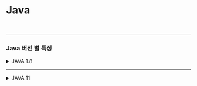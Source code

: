 # Java
<br>

-----------------------
### Java 버전 별 특징

<details>
   <summary> JAVA 1.8</summary>
<br />

-----------------------
#### [ 람다 표현식 ] 

람다 표현식은 간단히 말해 메소드를 하나의 식으로 표현한 것이다.  
즉, 식별자 없이 실행할 수 있는 함수 표현식을 의미하며, 익명 함수라고도 부른다.

메소드를 이렇게 람다 표현식으로 표현하면 클래스를 만들고 객체를 생성하지 않아도 메소드를 사용 할 수 있다.  
또한, 람다 표현식은 메소드의 매개 변수로 전달 될 수도 있고, 메소드의 결괏값으로 반환될 수도 있다.

이러한 람다 표현식은 **_기존의 불필요한 코드를 줄여주고, 작성 된 코드의 가독성을 높이는데 목적이 있다._**

-----------------------

#### [ 람다 표현식 사용시 유의할점 ] 
1. 매개 변수의 타입을 추론할 수 있는 경우에는 타입을 생략할 수 있다.
2. 매개변수가 하나인 경우에는 괄호( () )를 생략할 수 있다.
3. 함수의 몸체가 하나인 명령문만으로 이루어진 경우에는 중괄호( {} )를 생략할 수 있다.
4. 함수의 몸체가 하나의 return문으로만 이루어진 경우에는 중괄호( {} )를 생략할 수 없다.
5. return문 대신 표현식을 사용 할 수 있으며, 이떄 반환값은 표현식의 결괏값이 된다.

-----------------------

#### [ 함수형 인터페이스 ]
단 하나의 추상 메소드를 갖는 인터페이스를 함수형 인터페이스라고 한다.
 
또한, 함수형 인터페이스를 컴파일 시점에 컴파일러가 인식할 수 있도록 ```@FunctionalInterface``` 어노테이션을 제공한다.
자바 컴파일러는 컴파일시 함수형 인터페이스에 두 개 이상의 메소드가 선언되면 오류를 발생시킨다.  
(```@FunctionalInterface```을 생략해도 함수형 인터페이스이지만, 컴파일러가 인식하지는 못한다)

-----------------------

#### [ 인터페이스 default 메소드 ]
기존에는 인터페이스에 메소드 정의만 할 수 있었지만, java 1.8부터는 ```default``` 키워드를 사용하여 메소드를 구현할 수 있다.  
이러한 default 메소드는 코드 호환성을 유지하면서 새로운 기능을 추가할 수 있는 이점이 있다.  
(기존의 인터페이스 구현들의 변경 없이 공통적인 기능을 제공해야 할때)

-----------------------

#### [ Stream API ]
자바에서는 많은 양의 데이터를 저장하기 위해서 배열이나 컬렉션을 사용한다.  
또한, 이렇게 저장 된 데이터의 접근하기 위해서는 반복문이나 반복자(iterator)를 사용하여 매번 코드를 작성해야 했다.

하지만 이렇게 작성한 코드는 가독성이 떨어지고, 재사용이 힘들었다.  
또한, 데이터베이스의 쿼리와 같은 정형화된 처리 패턴을 가지기 못했기에 데이터마다 다른 방법으로 접근해야했다.

이러한 문제점을 극복하기 위해 도입 된 방법이 Stream API이다.
Stream API는 데이터를 추상화하여 다루므로, 다양한 방식으로 저장 된 데이터를 읽고 쓰기 위한 공통 된 방법을 제공한다.  
따라서 Stream API를 사용하면 배열이나 컬렉션뿐만 아니라 파일에 저장 된 데이터도 모두 같은 방법으로 다룰 수 있다.

-----------------------

#### [ Stream API 특징 ]
(1) 파이프라인을 지원한다.  
메소드 체이닝으로 연결된다. ```filter(), sorted(), map(), collect()```등이 계속 이어진다.  
이렇게 스트림 객체끼리 연속으로 처리하면서 하나의 파이프라인이 되어 최종적인 결괏값을 반환하게 된다.  


(2) 외부 반복을 통해 작업하는 컬렉션과는 달리 내부 반복을 통해 작업을 수행한다.  

코드 외부에서 for문을 사용하지 않고 ```filter()```처럼 내부에서 알아서 처리한다.  
그래서 코드를 분석하는데 방해되는 요인을 줄이고 비지니스 로직 구현에만 충실한 코드를 짤 수 있다.

for문이 없는 것이 아니라 보이지 않는 것뿐이니 성능이 중요한 애플리케이션에서는 상황에 따라 외부 반복을 통해 구현하는 것이 이점을 얻을 수 있다.


(4) 원본 데이터를 변경하지 않는다.

재사용이 가능한 컬렉션과는 달리 단 한번만 사용할 수 있다.  
스트림의 기능을 거치게 되면 이전 상태로 돌아갈 수 없다.

**_무슨 뜻이냐면 연산 이전의 값을 저장하지 않고, 연산 된 값만 새롭게 반환한다는 뜻이다._**  
(변수에 스트림을 저장해두고 재사용할 수 있지만, 스트림은 소비 중심의 개발 철학을 지니고 있기 때문에 데이터를 필요에 맞게 소비하는 것이 사상적으로 어울린다.)


(5) 스트림의 연산은 필터-맵(filter-map) 기반의 API를 사용하여 지연(Lazy) 연산을 통해 성능을 최적화한다.

프로그래밍에서 Lazy하게 동작하는 의미는 필요한 시점까지 실행을 미루다가 특정 시점이 되면 동작하는 기법을 말한다.

스트림은 종료 연산이 없으면 중간 연산을 실행하지 않는다. 이말은 아무리 중간 연산이 복잡해도 종료 연산이 없다면 실행하지 않는다는 의미이다.


(6) parallelStream() 메소드를 통해 병렬 처리를 지원한다.

-----------------------

#### [ Stream API 동작 흐름 ]
스트림 API는 3가지 단계에 걸쳐서 동작한다.

1. 스트림 생성
2. 스트림의 중개 연산
3. 스트림의 최종 연산

-----------------------

#### [ Optional ]
Java가 가지고 있는 null의 문제점을 보완하고자 등장하였다.  
Optional은 null 또는 값을 감싸서 NPE로부터 부담을 줄이기 위해 등장한 Wrapper 클래스이다. 

Optional은 값을 Wrapping하고 다시 풀고, null 일 경우에는 대체하는 함수를 호출하는 등의 오버헤드가 있으므로 잘못 사용하면 시스템 성능이 저하된다.  
그렇기 때문에 메소드의 반환 값이 절대 null이 아니라면 Optional을 사용하지 않는 것이 좋다. 즉 Optional은 메소드의 결과가 null이 될 수 있으며, null에 의해 오류가 발생할 가능성이 매우 높을 때 반환값으로만 사용되어야 한다.

또한 Optional은 파라미터로 넘어가는 등이 아니라 반환 타입으로써 제한적으로 사용되도록 설계되어있다.

장점
- NPE 방지 : Optional은 값이 있는지 없는지 명시적으로 나타내므로 NPE를 방지할 수 있다. 값을 다루는 메서드 체인을 사용할 때에도 값의 존재 여부를 확인할 수 있어 안정성이 향상된다.
- 가독성 향상 : Optional을 사용하면 값의 존재 여부를 명확하게 표현할 수 있으므로 코드의 가독성이 향상된다. 값을 다루는 로직을 Optional 메서드 체인으로 표현할 수 있어 코드가 더 간결해진다.
- API 설계의 명확성 : Optional을 메서드의 반환 타입으로 사용하면, 해당 메서드가 값이 없을 수도 있다는 것을 명시적으로 표현할 수 있다. 이는 API 사용자에게 해당 값을 항상 가지고 있을 것이라는 가정을 하지 않도록 도와준다.
- Null 체크 간소화 : 값을 사용하기 전에 null 체크를 하지 않아도 된다. Optional에서 제공하는 메서드들을 사용하여 값의 존재 여부를 확인하고 안전하게 접근할 수 있다. 

단점
- 성능 오버헤드 : Optional은 값을 감싸는 래퍼 클래스로 추가적인 메모리와 약간의 성능 오버헤드를 발생시킬 수 있다. 값이 있는 경우에도 Optional 객체를 생성하고 관리해야하므로 일부 상황에서는 성능 저하가 발생할 수 있다. 그러나 대부분의 상황에서는 미세한 비용이므로 큰 문제가 되지는 않는다.
- 남용의 가능성 : Optional을 과도하게 사용하거나 잘못 사용하는 경우, 코드의 가독성이 오히려 저하될 수 있다. 모든 변수나 반환 타입에 Optional을 사용하는 것은 좋은 방법이 아니다. Optional은 값이 없을 수도 있는 상황에서 사용하는 것이 적합하다.

-----------------------

#### [ Optional을 올바르게 사용해야 하는 이유 ]
NullPointException 대신 NoSuchElementException이 발생함

<br />
Optional을 사용하면 코드가 Null-Safe해지고, 가독성이 좋아지며 애플리케이션이 안정적이 된다는 등과 같은 애기들을 많이 접할 수 있다.
하지만 이는 Optional

-----------------------

#### [ java.time 패키지 ]
java 1.8 이전까지는 Date 클래스와 Calendar 클래스를 사용하여 날짜와 시간에 대한 정보를 처리할 수 있었지만, 다음과 같은 문제점을 지니고 있었다.
1. Calendar 인스턴스는 불변 객체가 아니라서 값이 수정될 수 있다.
2. 윤초(leap second)와 같은 특별한 상황을 고려하지 않는다.
3. Calendar 클래스는 월을 나타낼 때 1~12월을 0~11까지로 표현해야하는 불편함이 있다.

java 1.8 부터는 위 문제점을 개선한 java.time 패키지를 제공하며, 다음과 같은 다양한 기능을 제공하는 하위 패키지를 포함하고 있다.
1. java.time.chrono : ISO-8601에 정의 된 표준 달력 이외의 달력 시스템을 사용할 때 필요한 클래스들
2. java.time.format : 날짜와 시간에 대한 데이터를 구문분석하고 형식화하는데 사용되는 클래스들
3. java.time.temporal : 날짜와 시간에 대한 데이터를 연산하는데 사용되는 보조 클래스들
4. java.time.zone : 타임존과 관련 된 클래스들
5. LocalDate 클래스 : 날짜를 표현할 때 사용하는 클래스
6. LocalTime 클래스 : 시간을 표현할 때 사용하는 클래스
7. LocalDateTime 클래스 : 날짜와 시간을 표현할 때 사용하는 클래스
8. ZonedDateTime 클래스 : 특정 타임존에 해당하는 날짜와 시간을 다루는데 사용하는 클래스
9. Instant 클래스 : 특정 시점의 날짜와 시간을 나노 단위로 표현하는 타임스탬프를 다루는데 사용하는 클래스
10. Period 클래스 : 두 날짜 사이의 차이를 표현하는데 사용하는 클래스
11. Duration 클래스 : 두 시각 사이의 차이를 표현하는데 사용하는 클래스

-----------------------
#### [ 참고 사이트 ]
http://www.tcpschool.com/java/java_intro_java8  
http://www.tcpschool.com/java/java_lambda_concept  
http://www.tcpschool.com/java/java_stream_concept  
http://www.tcpschool.com/java/java_time_javaTime  
http://www.tcpschool.com/java/java_stream_optional  
</details>

-----------------------

<details>
   <summary> JAVA 11</summary>
<br />

| Type | Features                            | Content                                                                                                               |
|------|-------------------------------------|-----------------------------------------------------------------------------------------------------------------------|
| 패키지  | Jigsaw 모듈 시스템                       | 모듈을 만들고 해당 모듈은 외부에서 호출할 수 있는 API를 제공하여, 언어레벨에선 직접적으로 해당 모듈에 접근이 불가능                                                   |
| 패키지  | New Garbase Collector, ZGC 추가       | 새로운 Garbage Collector 도입                                                                                              |
| 패키지  | Thread_Local Handshakes             | GC 실행 전 우선 발생하는 "STOP-THE-WORLD" 발생시 이전에는 모든 Thread가 동시에 중단 되었다면, 이제는 Thread 개별로 중단 가능                                |
| 패키지  | JVM 힙 영역을 시스템 메모리가 아닌 다른 종류의 메모리 할당 | HotSpot JVM이 사용자가 지정한 대체 메모리 장치 또는 서로 다른 메모리장치를 이용해서 JVM Heap 영역의 메모리를 할당                                             |
| 패키지  | Multi-Release Jar File              | JAR 파일 형식을 확장하여 여러 버전의 클래스 파일을 하나의 JAR안에 공존 가능                                                                        |
| 지원도구 | JShell                              | Main Method 없이 자바 코드를 넣고 즉석에서 실행 가능 한 도구                                                                              |
| 기능   | Collection Factory Method 기능 강화     | List, Set, Map 인터페이스에 immutable 생성을 할 수 있는 새로운 Method(List.of(), Set.of() 등) 추가                                       |
| 기능   | Interface, Private Method 도입        | 인터페이스 내 private Method 사용 가능                                                                                          |
| 기능   | Optional ifPresentOrElse Method 추가  | 기존 ifPresent Method 경우 Optional 객체가 값을 담고 있는 경우만 처리하였으나, 추가 된 ifPresentOrElse Method는 해당 객체가 값이 없을 경우 처리할 내용까지 정의가 가능 |


</details>
